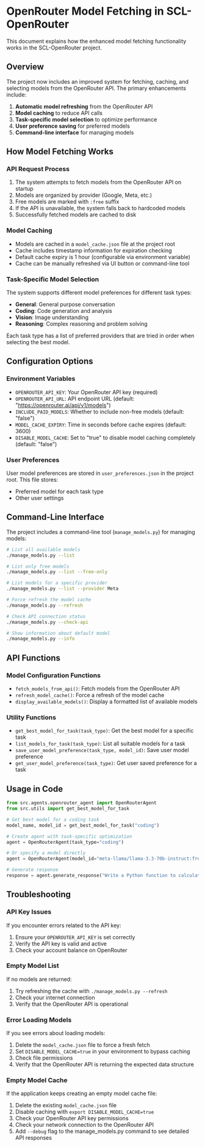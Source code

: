 # OpenRouter Model Fetching in SCL-OpenRouter

This document explains how the enhanced model fetching functionality works in the SCL-OpenRouter project.

## Overview

The project now includes an improved system for fetching, caching, and selecting models from the OpenRouter API. The primary enhancements include:

1. **Automatic model refreshing** from the OpenRouter API
2. **Model caching** to reduce API calls
3. **Task-specific model selection** to optimize performance
4. **User preference saving** for preferred models
5. **Command-line interface** for managing models

## How Model Fetching Works

### API Request Process

1. The system attempts to fetch models from the OpenRouter API on startup
2. Models are organized by provider (Google, Meta, etc.)
3. Free models are marked with `:free` suffix
4. If the API is unavailable, the system falls back to hardcoded models
5. Successfully fetched models are cached to disk

### Model Caching

- Models are cached in a `model_cache.json` file at the project root
- Cache includes timestamp information for expiration checking
- Default cache expiry is 1 hour (configurable via environment variable)
- Cache can be manually refreshed via UI button or command-line tool

### Task-Specific Model Selection

The system supports different model preferences for different task types:

- **General**: General purpose conversation
- **Coding**: Code generation and analysis
- **Vision**: Image understanding
- **Reasoning**: Complex reasoning and problem solving

Each task type has a list of preferred providers that are tried in order when selecting the best model.

## Configuration Options

### Environment Variables

- `OPENROUTER_API_KEY`: Your OpenRouter API key (required)
- `OPENROUTER_API_URL`: API endpoint URL (default: "https://openrouter.ai/api/v1/models")
- `INCLUDE_PAID_MODELS`: Whether to include non-free models (default: "false")
- `MODEL_CACHE_EXPIRY`: Time in seconds before cache expires (default: 3600)
- `DISABLE_MODEL_CACHE`: Set to "true" to disable model caching completely (default: "false")

### User Preferences

User model preferences are stored in `user_preferences.json` in the project root. This file stores:

- Preferred model for each task type
- Other user settings

## Command-Line Interface

The project includes a command-line tool (`manage_models.py`) for managing models:

```bash
# List all available models
./manage_models.py --list

# List only free models
./manage_models.py --list --free-only

# List models for a specific provider
./manage_models.py --list --provider Meta

# Force refresh the model cache
./manage_models.py --refresh

# Check API connection status
./manage_models.py --check-api

# Show information about default model
./manage_models.py --info
```

## API Functions

### Model Configuration Functions

- `fetch_models_from_api()`: Fetch models from the OpenRouter API
- `refresh_model_cache()`: Force a refresh of the model cache
- `display_available_models()`: Display a formatted list of available models

### Utility Functions

- `get_best_model_for_task(task_type)`: Get the best model for a specific task
- `list_models_for_task(task_type)`: List all suitable models for a task
- `save_user_model_preference(task_type, model_id)`: Save user model preference
- `get_user_model_preference(task_type)`: Get user saved preference for a task

## Usage in Code

```python
from src.agents.openrouter_agent import OpenRouterAgent
from src.utils import get_best_model_for_task

# Get best model for a coding task
model_name, model_id = get_best_model_for_task("coding")

# Create agent with task-specific optimization
agent = OpenRouterAgent(task_type="coding")

# Or specify a model directly
agent = OpenRouterAgent(model_id="meta-llama/llama-3.3-70b-instruct:free")

# Generate response
response = agent.generate_response("Write a Python function to calculate Fibonacci numbers")
```

## Troubleshooting

### API Key Issues

If you encounter errors related to the API key:

1. Ensure your `OPENROUTER_API_KEY` is set correctly
2. Verify the API key is valid and active
3. Check your account balance on OpenRouter

### Empty Model List

If no models are returned:

1. Try refreshing the cache with `./manage_models.py --refresh`
2. Check your internet connection
3. Verify that the OpenRouter API is operational

### Error Loading Models

If you see errors about loading models:

1. Delete the `model_cache.json` file to force a fresh fetch
2. Set `DISABLE_MODEL_CACHE=true` in your environment to bypass caching
3. Check file permissions
4. Verify that the OpenRouter API is returning the expected data structure

### Empty Model Cache

If the application keeps creating an empty model cache file:

1. Delete the existing `model_cache.json` file
2. Disable caching with `export DISABLE_MODEL_CACHE=true`
3. Check your OpenRouter API key permissions
4. Check your network connection to the OpenRouter API
5. Add `--debug` flag to the manage_models.py command to see detailed API responses
